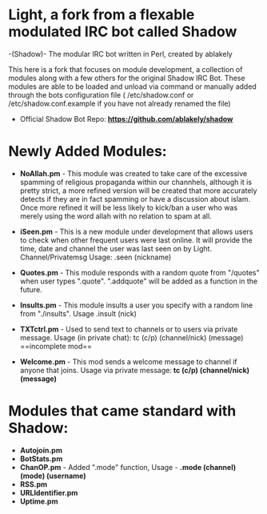 # Light, a fork from a flexable modulated IRC bot called Shadow

-(Shadow)- The modular IRC bot written in Perl, created by ablakely 

This here is a fork that focuses on module development, a collection of modules along with a few others for the original Shadow IRC Bot. These modules are able to be loaded and unload via command or manually added through the bots configuration file ( /etc/shadow.conf or /etc/shadow.conf.example if you have not already renamed the file)

- Official Shadow Bot Repo:<b> https://github.com/ablakely/shadow </b>

# Newly Added Modules:

- <b>NoAllah.pm</b> - This module was created to take care of the excessive spamming of religious propaganda within our channhels, although it is pretty strict, a more refined version will be created that more accurately detects if they are in fact spamming or have a discussion about islam. Once more refined it will be less likely to kick/ban a user who was merely using the word allah with no relation to spam at all.

- <b>iSeen.pm</b> - This is a new module under development that allows users to check when other frequent users were last online. It will provide the time, date and channel the user was last seen on by Light. Channel/Privatemsg Usage: .seen (nickname) 

- <b>Quotes.pm</b> - This module responds with a random quote from "<bot dir>/quotes" when user types ".quote". ".addquote" will be added as a function in the future.
  
- <b>Insults.pm</b> - This module insults a user you specify with a random line from "./insults". Usage .insult (nick)

- <b>TXTctrl.pm</b> - Used to send text to channels or to users via private message. Usage (in private chat): tc (c/p) (channel/nick) (message) ==incomplete mod==

- <b>Welcome.pm</b> - This mod sends a welcome message to channel if anyone that joins. Usage via private message:<b> tc (c/p) (channel/nick) (message)</b> 

# Modules that came standard with Shadow:
- <b>Autojoin.pm</b>
- <b>BotStats.pm</b>
- <b>ChanOP.pm</b> - Added ".mode" function, Usage - <b>.mode (channel) (mode) (username)</b>
- <b>RSS.pm</b>
- <b>URLIdentifier.pm</b> 
- <b>Uptime.pm</b>

